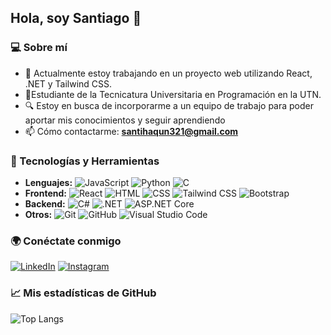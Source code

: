 ## Hola, soy Santiago 👋

### 💻 Sobre mí
- 🔭 Actualmente estoy trabajando en un proyecto web utilizando React, .NET y Tailwind CSS.
- 🏢Estudiante de la Tecnicatura Universitaria en Programación en la UTN.
- 🔍 Estoy en busca de incorporarme a un equipo de trabajo para poder aportar mis conocimientos y seguir aprendiendo
- 📫 Cómo contactarme: **santihaqun321@gmail.com**


### 🚀 Tecnologías y Herramientas
- **Lenguajes:** ![JavaScript](https://img.shields.io/badge/-JavaScript-F7DF1E?logo=JavaScript&logoColor=black) ![Python](https://img.shields.io/badge/-Python-3776AB?logo=Python&logoColor=white) ![C](https://img.shields.io/badge/-C-A8B9CC?logo=C&logoColor=white)
- **Frontend:** ![React](https://img.shields.io/badge/-React-61DAFB?logo=React&logoColor=black) ![HTML](https://img.shields.io/badge/-HTML-E34F26?logo=HTML5&logoColor=white) ![CSS](https://img.shields.io/badge/-CSS-1572B6?logo=CSS3&logoColor=white) ![Tailwind CSS](https://img.shields.io/badge/-Tailwind_CSS-38B2AC?logo=TailwindCSS&logoColor=white) ![Bootstrap](https://img.shields.io/badge/-Bootstrap-7952B3?logo=Bootstrap&logoColor=white)
- **Backend:** ![C#](https://img.shields.io/badge/-C%23-239120?logo=CSharp&logoColor=white) ![.NET](https://img.shields.io/badge/-.NET-512BD4?logo=dotnet&logoColor=white) ![ASP.NET Core](https://img.shields.io/badge/-ASP.NET_Core-512BD4?logo=.net&logoColor=white)
- **Otros:** ![Git](https://img.shields.io/badge/-Git-F05032?logo=Git&logoColor=white) ![GitHub](https://img.shields.io/badge/-GitHub-181717?logo=GitHub&logoColor=white) ![Visual Studio Code](https://img.shields.io/badge/-VS_Code-007ACC?logo=VisualStudioCode&logoColor=white)

### 🌍 Conéctate conmigo
[![LinkedIn](https://img.shields.io/badge/-LinkedIn-0077B5?logo=LinkedIn&logoColor=white)](https://www.linkedin.com/in/santiago-haquin-lo-valvo-866717256/) [![Instagram](https://img.shields.io/badge/-Instagram-E4405F?logo=Instagram&logoColor=white)](https://www.instagram.com/santihaquin/)

### 📈 Mis estadísticas de GitHub
![Top Langs](https://github-readme-stats.vercel.app/api/top-langs/?username=SantiagoHaquin&layout=compact&theme=radical)



